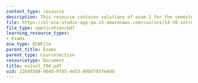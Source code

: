 ```yaml
---
content_type: resource
description: This resource contains solutions of exam 2 for the semester, fall 2004.
file: https://ol-ocw-studio-app-qa.s3.amazonaws.com/courses/14-30-introduction-to-statistical-method-in-economics-spring-2006/22649388964d9f854e5389bd7037e8dd_ex2sol_f04.pdf
file_type: application/pdf
learning_resource_types:
- Exams
ocw_type: OCWFile
parent_title: Exams
parent_type: CourseSection
resourcetype: Document
title: ex2sol_f04.pdf
uid: 22649388-964d-9f85-4e53-89bd7037e8dd
---
```

